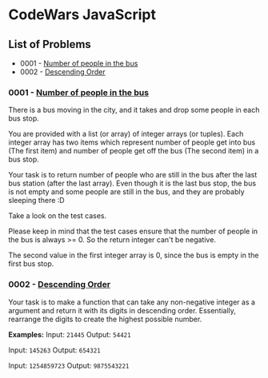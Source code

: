 # CodeWars JavaScript

## List of Problems
- 0001 - [Number of people in the bus](#number-of-people-in-the-bus)
- 0002 - [Descending Order](#descending-order)

### 0001 - [Number of people in the bus](https://www.codewars.com/kata/number-of-people-in-the-bus)
There is a bus moving in the city, and it takes and drop some people in each bus stop.

You are provided with a list (or array) of integer arrays (or tuples). Each integer array has two items which represent number of people get into bus (The first item) and number of people get off the bus (The second item) in a bus stop.

Your task is to return number of people who are still in the bus after the last bus station (after the last array). Even though it is the last bus stop, the bus is not empty and some people are still in the bus, and they are probably sleeping there :D

Take a look on the test cases.

Please keep in mind that the test cases ensure that the number of people in the bus is always >= 0. So the return integer can't be negative.

The second value in the first integer array is 0, since the bus is empty in the first bus stop.

### 0002 - [Descending Order](https://www.codewars.com/kata/descending-order)
Your task is to make a function that can take any non-negative integer as a argument and return it with its digits in descending order. Essentially, rearrange the digits to create the highest possible number.

**Examples:**
Input: `21445` Output: `54421`

Input: `145263` Output: `654321`

Input: `1254859723` Output: `9875543221`
